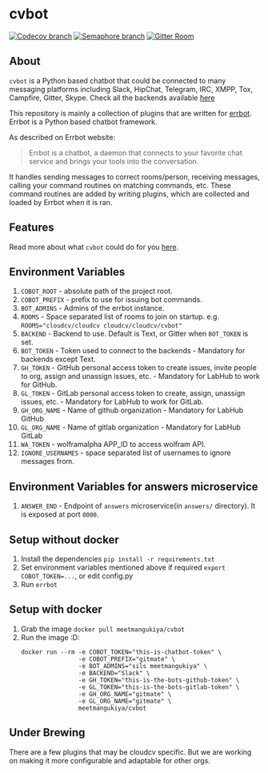 # cvbot

[![Codecov branch](https://img.shields.io/codecov/c/github/cloudcv/cvbot/master.svg)](https://codecov.io/gh/cloudcv/cvbot)
[![Semaphore branch](https://semaphoreci.com/api/v1/cloudcv/cvbot/branches/master/badge.svg)](https://semaphoreci.com/cloudcv/cvbot)
[![Gitter Room](https://img.shields.io/badge/gitter-join%20chat%20%E2%86%92-brightgreen.svg)](https://gitter.im/cloudcv/cvbot)

## About

`cvbot` is a Python based chatbot that could be connected to many messaging
platforms including Slack, HipChat, Telegram, IRC, XMPP, Tox, Campfire, Gitter,
Skype. Check all the backends available
[here](http://errbot.io/en/latest/features.html#multiple-server-backends)

This repository is mainly a collection of plugins that are written for
[errbot](http://errbot.io). Errbot is a Python based chatbot framework.

As described on Errbot website:
> Errbot is a chatbot, a daemon that connects to your favorite chat service
  and brings your tools into the conversation.

It handles sending messages to correct rooms/person, receiving messages,
calling your command routines on matching commands, etc. These command routines
are added by writing plugins, which are collected and loaded by Errbot when it
is ran.

## Features

Read more about what `cvbot` could do for you
[here](https://github.com/cloudcv/cvbot/blob/master/docs/cvbot.rst).

## Environment Variables

1. `COBOT_ROOT` - absolute path of the project root.
2. `COBOT_PREFIX` - prefix to use for issuing bot commands.
3. `BOT_ADMINS` - Admins of the errbot instance.
4. `ROOMS` - Space separated list of rooms to join on startup. e.g.
   `ROOMS="cloudcv/cloudcv cloudcv/cloudcv/cvbot"`
5. `BACKEND` - Backend to use.
   Default is Text, or Gitter when `BOT_TOKEN` is set.
5. `BOT_TOKEN` - Token used to connect to the backends - Mandatory for
   backends except Text.
6. `GH_TOKEN` - GitHub personal access token to create issues, invite people to
   org, assign and unassign issues, etc. - Mandatory for LabHub to work for
   GitHub.
7. `GL_TOKEN` - GitLab personal access token to create, assign, unassign
   issues, etc. - Mandatory for LabHub to work for GitLab.
8. `GH_ORG_NAME` - Name of github organization - Mandatory for LabHub GitHub
9. `GL_ORG_NAME` - Name of gitlab organization - Mandatory for LabHub GitLab
10. `WA_TOKEN` - wolframalpha APP_ID to access wolfram API.
11. `IGNORE_USERNAMES` - space separated list of usernames to ignore messages
    from.

## Environment Variables for answers microservice

1. `ANSWER_END` - Endpoint of `answers` microservice(in `answers/` directory). It is exposed at port
   `8000`.

## Setup without docker

1. Install the dependencies
   `pip install -r requirements.txt`
2. Set environment variables mentioned above if required
   `export COBOT_TOKEN=...`, or edit config.py
3. Run `errbot`

## Setup with docker

1. Grab the image `docker pull meetmangukiya/cvbot`
2. Run the image :D:
    ```
    docker run --rm -e COBOT_TOKEN="this-is-chatbot-token" \
                    -e COBOT_PREFIX="gitmate" \
                    -e BOT_ADMINS="sils meetmangukiya" \
                    -e BACKEND="Slack" \
                    -e GH_TOKEN="this-is-the-bots-github-token" \
                    -e GL_TOKEN="this-is-the-bots-gitlab-token" \
                    -e GH_ORG_NAME="gitmate" \
                    -e GL_ORG_NAME="gitmate" \
                    meetmangukiya/cvbot
    ```

## Under Brewing

There are a few plugins that may be cloudcv specific. But we are working on making
it more configurable and adaptable for other orgs.
